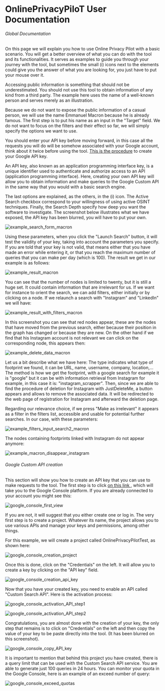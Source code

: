 # OnlinePrivacyPiloT User Documentation

###### Global Documentation
On this page we will explain you how to use Online Privacy Pilot with a basic scenario. You will get 
a better overview of what you can do with the tool and its functionalities. It serves as examples to 
guide you through your journey with the tool, but sometimes the small (i) icons next to the elements 
could give you the answer of what you are looking for, you just have to put your mouse over it.

Accessing public information is something that should not be underestimated. You should not use this
tool to obtain information of any kind from a third party. The example here uses the name of a 
well-known person and serves merely as an illustration.

Because we do not want to expose the public information of a casual person, we will use the name 
Emmanuel Macron because he is already famous. The first step is to put his name as an input in the 
"Target" field. We do not want to focus on the filters and their effect so far, we will simply 
specify the options we want to use.

You should enter your API key before moving forward, in this case all the requests you will do will 
be somehow associated with your Google account, think about it twice before using the tool.
[This is the procedure](#google-custom-api-creation) to create your Google API key.

An API key, also known as an application programming interface key, is a unique identifier used to 
authenticate and authorize access to an API (application programming interface). Here, creating your
own API key will allow you to obtain information and make queries to the Google Custom API in the 
same way that you would with a basic search engine.

The last options are explained, as the others, in the (i) icon. The Active Search checkbox 
correspond to your willingness of using active OSINT techniques. Finally, the Search Depth specify 
how deep you want the software to investigate. The screenshot below illustrates what we have 
exposed, the API key has been blurred, you will have to put your own.

![example_search_form_macron](https://github.com/OnlinePrivacyPilot/OnlinePrivacyPilot_UserDoc/assets/100564746/69c97b59-3cc2-4851-a487-3eec21353083)

Using these parameters, when you click the "Launch Search" button, it will test the validity of your 
key, taking into account the parameters you specify.
If you are told that your key is not valid, that means either that you have made an error while
entering it, or that you reach the maximum number of queries that you can make per day 
(which is 100).
The result we get in our example is as follows:

![example_result_macron](https://github.com/OnlinePrivacyPilot/OnlinePrivacyPilot_UserDoc/assets/100564746/030ff038-7ace-450d-9809-cd86af94d8ce)


You can see that the number of nodes is limited to twenty, but it is still a huge set. 
It could contain information that are irrelevant for us.
If we want for instance to orient the search, we can add filters, either initially or by clicking
on a node. If we relaunch a search with "Instagram" and "LinkedIn"  we will have:

![example_result_with_filters_macron](https://github.com/OnlinePrivacyPilot/OnlinePrivacyPilot_UserDoc/assets/100564746/1100ec73-739f-41de-8f87-9b2d5fcda366)

In this screenshot you can see that red nodes appear, these are the nodes that have moved from
the previous search, either because their position in the graph has changed or because they are new.
On the other hand if we find that his Instagram account is not relevant we can click on the
corresponding node, this appears then:

![example_delete_data_macron](https://github.com/OnlinePrivacyPilot/OnlinePrivacyPilot_UserDoc/assets/100564746/42618e1e-5411-4e6d-86f0-f8004a659b18)

Let us a bit describe what we have here:
The type indicates what type of footprint we found, it can be URL, name, username, company, 
location,...
The method is how we get the footprint, with a google search for example it is "google" but it 
can be with information retrieval from Instagram for example, in this case it is: "instagram_scrapper".
Then, since we are able to find the procedure of deletion for Instagram with JustDeleteMe, a button appears
and allows to remove the associated data. It will be redirected to the web page of registration for
Instagram and afterward the deletion page. 

Regarding our relevance choice, if we press "Make as irrelevant" it appears as a
filter in the filters list, accessible and usable for potential further searches.
In our case, with these parameters:

![example_filters_input_search2_macron](https://github.com/OnlinePrivacyPilot/OnlinePrivacyPilot_UserDoc/assets/100564746/ca0ff94a-333e-481f-81e0-67f3b57cadd0)

The nodes containing footprints linked with Instagram do not appear anymore:

![example_macron_disappear_instagram](https://github.com/OnlinePrivacyPilot/OnlinePrivacyPilot_UserDoc/assets/100564746/8ecff7af-e335-4da4-848f-39a43c82571f)



###### Google Custom API creation

This section will show you how to create an API key that you can use to make requests to the tool.
The first step is to click [on this link ](https://console.cloud.google.com/), which will take you 
to the Google Console platform. If you are already connected to your account you might see this:

![google_console_first_view](https://github.com/OnlinePrivacyPilot/OnlinePrivacyPilot_UserDoc/assets/100564746/3ca201d8-cc49-4461-b80a-33ddd737340f)

If you are not, it will suggest that you either create one or log in.
The very first step is to create a project. Whatever its name, the project allows you to use 
various APIs and manage your keys and permissions, among other things.

For this example, we will create a project called OnlinePrivacyPilotTest, as shown here:

![google_console_creation_project](https://github.com/OnlinePrivacyPilot/OnlinePrivacyPilot_UserDoc/assets/100564746/5b2280ec-f0a0-449b-b75e-42621e3d836c)

Once this is done, click on the "Credentials" on the left. It will allow you to create a key by 
clicking on the "API key" field. 

![google_console_creation_api_key](https://github.com/OnlinePrivacyPilot/OnlinePrivacyPilot_UserDoc/assets/100564746/223b2644-ed6c-457b-8524-5c4a4df8bc04)

Now that you have your created key, you need to enable an API called "Custom Search API". 
Here is the activation process:

![google_console_activation_API_step1](https://github.com/OnlinePrivacyPilot/OnlinePrivacyPilot_UserDoc/assets/100564746/37cc47c3-acf5-4551-a002-af21f41dd10a)

![google_console_activation_API_step2](https://github.com/OnlinePrivacyPilot/OnlinePrivacyPilot_UserDoc/assets/100564746/900bd7e2-6a96-4263-8e42-530e37bbc187)

Congratulations, you are almost done with the creation of your key, the only step that remains is 
to click on "Credentials" on the left and then copy the value of your key to be paste directly into 
the tool. (It has been blurred on this screenshot).

![google_console_copy_API_key](https://github.com/OnlinePrivacyPilot/OnlinePrivacyPilot_UserDoc/assets/100564746/83447138-05f3-4f91-959a-e0269b56d058)


It is important to mention that behind this project you have created, there is a query limit that can 
be used with the Custom Search API service. You are able to generate just 100 queries in 24 hours.
You can monitor your quota in the Google Console, here is an example of an exceed number of query:

![google_console_exceed_quotas](https://github.com/OnlinePrivacyPilot/OnlinePrivacyPilot_UserDoc/assets/100564746/38833949-3f7c-486b-811b-6f25bfc4ec15)



